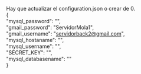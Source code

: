 Hay que actualizar el configuration.json o crear de 0.  
{  
"mysql_password": "",   
    "gmail_password": "ServidorMola1",  
    "gmail_username": "servidorback2@gmail.com",  
    "mysql_hostaname": "",  
    "mysql_username": "",  
    "SECRET_KEY": "",  
    "mysql_databasename": ""  
}

